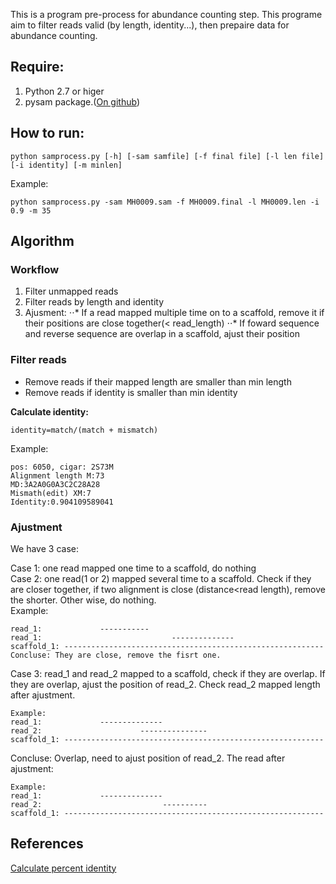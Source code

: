 This is a program pre-process for abundance counting step. This programe aim to filter reads valid (by length, identity...), then prepaire data for abundance counting.

## Require:

1. Python 2.7 or higer
2. pysam package.([On github](https://github.com/pysam-developers/pysam))

## How to run:

```
python samprocess.py [-h] [-sam samfile] [-f final file] [-l len file] [-i identity] [-m minlen]
```

Example:

``` 
python samprocess.py -sam MH0009.sam -f MH0009.final -l MH0009.len -i 0.9 -m 35
```
## Algorithm  
### Workflow  

1. Filter unmapped reads
2. Filter reads by length and identity
3. Ajusment:
⋅⋅* If a read mapped multiple time on to a scaffold, remove it if their positions are close together(< read_length)
⋅⋅* If foward sequence and reverse sequence are overlap in a scaffold, ajust their position

### Filter reads

- Remove reads if their mapped length are smaller than min length
- Remove reads if identity is smaller than min identity

**Calculate identity:**

```
identity=match/(match + mismatch)
```
Example:  

```
pos: 6050, cigar: 2S73M
Alignment length M:73
MD:3A2A0G0A3C2C28A28
Mismath(edit) XM:7
Identity:0.904109589041
```

### Ajustment

We have 3 case:

Case 1: one read mapped one time to a scaffold, do nothing  
Case 2: one read(1 or 2) mapped several time to a scaffold. Check if they are closer together, if two
alignment is close (distance<read length), remove the shorter. Other wise, do nothing.  
Example:

```
read_1:             -----------  
read_1:                             --------------  
scaffold_1: ----------------------------------------------------------  
Concluse: They are close, remove the fisrt one.  
```
Case 3: read_1 and read_2 mapped to a scaffold, check if they are overlap. If they are overlap, ajust the position of read_2. Check read_2 mapped length after ajustment.  

```
Example:  
read_1:             --------------  
read_2:                      ---------------  
scaffold_1: ----------------------------------------------------------  
```
Concluse: Overlap, need to ajust position of read_2. The read after ajustment:

```
Example:  
read_1:             --------------  
read_2:                           ----------  
scaffold_1: ----------------------------------------------------------  
```

## References

[Calculate percent identity](https://zombieprocess.wordpress.com/2013/05/21/calculating-percent-identity-from-sam-files/)
